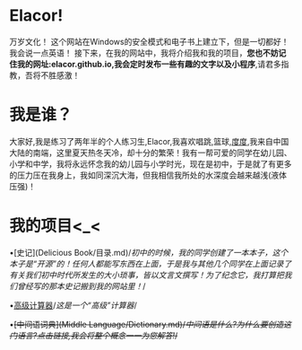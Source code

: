 # Elacor!
万岁文化！ 这个网站在Windows的安全模式和电子书上建立下，但是一切都好！ 我会说一点英语！ 接下来，在我的网站中，我将介绍我和我的项目，**您也不妨记住我的网址:elacor.github.io,我会定时发布一些有趣的文字以及小程序**,请君多指教，吾将不胜感激！
# 我是谁？
大家好,我是练习了两年半的个人练习生,Elacor,我喜欢唱跳,篮球,[度度](http://www.baidu.com),我来自中国大陆的南端，这里夏天热冬天冷，却十分的繁荣！我有一帮可爱的同学在幼儿园、小学和中学，我将永远怀念我的幼儿园与小学时光，现在是初中，于是就了有更多的压力压在我身上，我如同深沉大海，但我相信我所处的水深度会越来越浅(液体压强)！
# 我的项目<_<
•[史记](Delicious Book/目录.md)/*初中的时候，我的同学创建了一本本子，这个本子是“开源”的！任何人都能写东西在上面，于是我与其他几个同学在上面记录了有关我们初中时代所发生的大小琐事，皆以文言文撰写！为了纪念它，我打算把我们曾经写的那本史记搬到我的网站里！*/

•[高级计算器](calc.html)/*这是一个“高级”计算器*/

•~~[中间语词典](Middle Language/Dictionary.md)/*中间语是什么?为什么要创造这门语言?点击链接,我会将整个概念一一为您解答!*/~~
